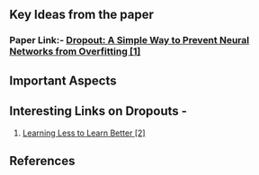 
## Key Ideas from the paper
### Paper Link:- [Dropout: A Simple Way to Prevent Neural Networks from Overfitting [1]](http://jmlr.org/papers/volume15/srivastava14a.old/srivastava14a.pdf)



## Important Aspects 

## Interesting Links on Dropouts -
1) [Learning Less to Learn Better [2]](https://medium.com/@amarbudhiraja/https-medium-com-amarbudhiraja-learning-less-to-learn-better-dropout-in-deep-machine-learning-74334da4bfc5)

## References

